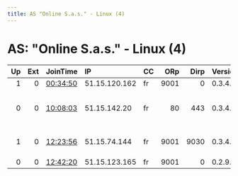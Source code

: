 ```yaml
---
title: AS "Online S.a.s." - Linux (4)
---
```


# AS: "Online S.a.s." - Linux (4)

|   Up |   Ext | JoinTime                                                                                            | IP            | CC   |   ORp |   Dirp | Version   | Contact                  | Nickname   |   eFamMembers |
|-----:|------:|:----------------------------------------------------------------------------------------------------|:--------------|:-----|------:|-------:|:----------|:-------------------------|:-----------|--------------:|
|    1 |     0 | [00:34:50](https://metrics.torproject.org/rs.html#details/F1660136C672BACC1A10FA894CA34DDF6B6F30E3) | 51.15.120.162 | fr   |  9001 |      0 | 0.3.4.8   | None                     | Unnamed    |             3 |
|    0 |     0 | [10:08:03](https://metrics.torproject.org/rs.html#details/01EA6FC7EFCF48F8CC933A13992DB312A06298F3) | 51.15.142.20  | fr   |    80 |    443 | 0.3.4.8   | nix at bnd dot de tor-re | pilsbirne  |             1 |
|    1 |     0 | [12:23:56](https://metrics.torproject.org/rs.html#details/C40D0271E0ED9EB7D82957E4D69A8C60D5DDC894) | 51.15.74.144  | fr   |  9001 |   9030 | 0.3.4.8   | mr at no dot de tor-rela | pilsbirne3 |             1 |
|    0 |     0 | [12:42:20](https://metrics.torproject.org/rs.html#details/143FF3A080B9C50CC4C82D3E3DCB9CCA4D567FE2) | 51.15.123.165 | fr   |  9001 |      0 | 0.2.9.14  | None                     | fgth69     |             1 |
